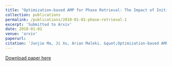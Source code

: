 ```yaml
---
title: "Optimization-based AMP for Phase Retrieval: The Impact of Initialization and $\\ell_2$-regularization"
collection: publications
permalink: /publications/2018-01-01-phase-retrieval-1
excerpt: 'Submitted to Arxiv'
date: 2018-01-01
venue: 'arxiv'
paperurl: 
citation: 'Junjie Ma, Ji Xu, Arian Maleki. &quot;Optimization-based AMP for Phase Retrieval: The Impact of Initialization and $\ell_2$-regularization&quot; <i>arxiv e-print</i>. 2018.'
---
```

[Download paper here](http://academicpages.github.io/files/paper3.pdf)
